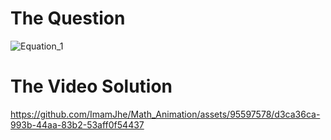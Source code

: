 # The Question
![Equation_1](https://github.com/ImamJhe/Math_Animation/assets/95597578/b8516ac7-5ac9-460a-b419-03ef592442d2)

# The Video Solution 
https://github.com/ImamJhe/Math_Animation/assets/95597578/d3ca36ca-993b-44aa-83b2-53aff0f54437
